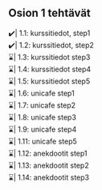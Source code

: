 ## Osion 1 tehtävät

✔️| 1.1: kurssitiedot, step1 </br>
✔️| 1.2: kurssitiedot, step2 </br>
⌛| 1.3: kurssitiedot step3  </br>
⌛| 1.4: kurssitiedot step4 </br>
⌛| 1.5: kurssitiedot step5  </br>
⌛| 1.6: unicafe step1  </br>
⌛| 1.7: unicafe step2  </br>
⌛| 1.8: unicafe step3  </br>
⌛| 1.9: unicafe step4  </br>
⌛| 1.11: unicafe step5  </br>
⌛| 1.12: anekdootit step1  </br>
⌛| 1.13: anekdootit step2  </br>
⌛| 1.14: anekdootit step3  </br>


